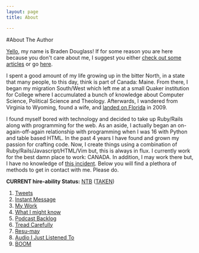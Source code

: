 ```yaml
---
layout: page
title: About

---
```


#About The Author

[Yello][16], my name is Braden Douglass! If for some reason you are here because you
don't care about me, I suggest you either [check out some articles][9] or go
[here][10].

I spent a good amount of my life growing up in the bitter North, in a state that
many people, to this day, think is part of Canada: Maine. From there, I began my
migration South/West which left me at a small Quaker institution for College
where I accumulated a bunch of knowledge about Computer Science, Political Science
and Theology. Afterwards, I wandered from Virginia to Wyoming, found a wife, and
[landed on Florida][11] in 2009.

I found myself bored with technology and decided to take up Ruby/Rails along with
programming for the web. As an aside, I actually began an on-again-off-again
relationship with programming when I was 16 with Python and table based HTML.
In the past 4 years I have found and grown my passion
for crafting code. Now, I create things using a combination of
Ruby/Rails/Javascript/HTML/Vim but, this is always in flux. I currently work for
the best damn place to work: CANADA. In addition, I may work there but, I have no knowledge
of [this incident][15].
Below you will find a plethora of methods to get in contact with me. Please do.

__CURRENT hire-ability Status:__ [NTB][6] ([TAKEN][13])

1. [Tweets][1]
1. [Instant Message][14]
1. [My Work][2]
1. [What I might know][7]
1. [Podcast Backlog][3]
1. [Tread Carefully][4]
1. [Resu-may][8]
1. [Audio I Just Listened To][5]
1. [BOOM][12]

[1]: http://twitter.com/#!/braidn
[2]: https://github.com/braidn
[3]: http://va.wiltj.com/muf/pcepisodes/
[4]: http://www.linkedin.com/in/bradendouglass
[5]: http://www.last.fm/user/gefunk
[6]: https://gimmebar.com/view/4fe9a39629ca157e63000006/big
[7]: https://github.com/braidn/Knowledge-Repo
[8]: http://braidn.github.com/Resume/
[9]: http://cloudbacon.com
[10]: https://gimmebar.com/loves/braden
[11]: http://www.fark.com/topic/florida
[12]: http://www.gravatar.com/avatar/1241f003b8bfcd6b0875ec4ed76711e3.png
[13]: https://gimmebar.com/view/50b6270eaac4228f36000009/big
[14]: http://webchat.freenode.net/?channels=%23ruby
[15]: http://business.time.com/2012/12/24/why-does-canada-have-a-maple-syrup-cartel/
[16]: http://allyouhaterssuckmyballs.com/

